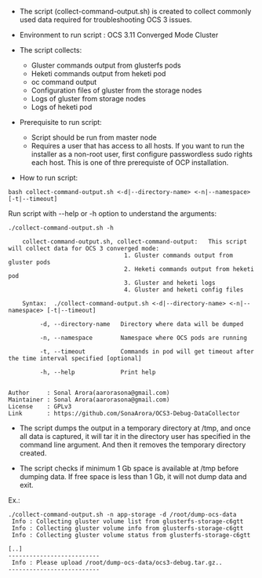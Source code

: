 
- The script (collect-command-output.sh) is created to collect commonly used data required for troubleshooting OCS 3 issues.

- Environment to run script : OCS 3.11 Converged Mode Cluster

- The script collects:

    * Gluster commands output from glusterfs pods
    * Heketi commands output from heketi pod
    * oc command output
    * Configuration files of gluster from the storage nodes
    * Logs of gluster from storage nodes
    * Logs of heketi pod 

- Prerequisite to run script:

    * Script should be run from master node
    * Requires a user that has access to all hosts. If you want to run the installer as a non-root user, first configure passwordless sudo rights each host. This is one of thre prerequiste of OCP installation.

- How to run script:

~~~
bash collect-command-output.sh <-d|--directory-name> <-n|--namespace> [-t|--timeout]
~~~

Run script with --help or -h option to understand the arguments:

~~~
./collect-command-output.sh -h
		
	collect-command-output.sh, collect-command-output:   This script will collect data for OCS 3 converged mode:
                                 1. Gluster commands output from gluster pods
                                 2. Heketi commands output from heketi pod
                                 3. Gluster and heketi logs
                                 4. Gluster and heketi config files
              
	Syntax:  ./collect-command-output.sh <-d|--directory-name> <-n|--namespace> [-t|--timeout]

         -d, --directory-name   Directory where data will be dumped
         
         -n, --namespace        Namespace where OCS pods are running
                  
         -t, --timeout          Commands in pod will get timeout after the time interval specified [optional]

         -h, --help				Print help
   
         
Author     : Sonal Arora(aarorasona@gmail.com)
Maintainer : Sonal Arora(aarorasona@gmail.com)
License    : GPLv3
Link       : https://github.com/SonaArora/OCS3-Debug-DataCollector      
~~~

- The script dumps the output in a temporary directory at /tmp, and once all data is captured, it will tar it in the directory user has specified in the command line argument. And then it removes the temporary directory created.

- The script checks if minimum 1 Gb space is available at /tmp before dumping data. If free space is less than 1 Gb, it will not dump data and exit.


Ex.:

~~~
./collect-command-output.sh -n app-storage -d /root/dump-ocs-data
 Info : Collecting gluster volume list from glusterfs-storage-c6gtt
 Info : Collecting gluster volume info from glusterfs-storage-c6gtt
 Info : Collecting gluster volume status from glusterfs-storage-c6gtt

[..]
--------------------------
 Info : Please upload /root/dump-ocs-data/ocs3-debug.tar.gz..
--------------------------

~~~
